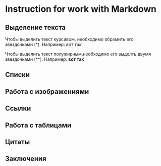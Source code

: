 # Instruction for work with Markdown
## Выделение текста

Чтобы выделить текст курсивом, необходимо обрамить его звездочками (*). Например: *вот так*

Чтобы выделить текст полужирным,необходимо его выделть двумя звездочками (**). Например: **вот так**

## Списки

## Работа с изображениями

## Ссылки

## Работа с таблицами

## Цитаты

## Заключения


